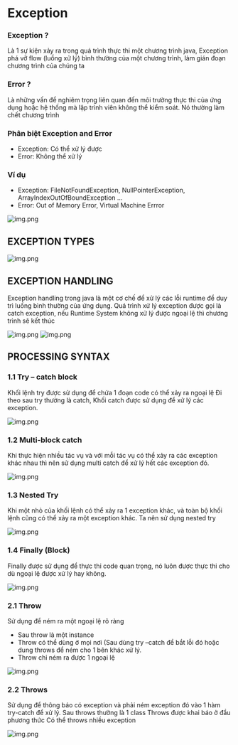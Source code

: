 # Exception

### Exception ?

Là 1 sự kiện xảy ra trong quá trình thực thi một chương trình java, Exception phá vỡ flow (luồng xử lý) bình thường của một chương trình, làm gián đoạn chương trình của chúng ta

### Error ?

Là những vấn đề nghiêm trọng liên quan đến môi trường thực thi của ứng dụng hoặc hệ thống mà lập trình viên không thể kiểm soát. Nó thường làm chết chương trình  

### Phân biệt Exception and Error

- Exception: Có thể xử lý được
- Error: Không thể xử lý

### Ví dụ

- Exception: FileNotFoundException, NullPointerException, ArrayIndexOutOfBoundException ...
- Error: Out of Memory Error, Virtual Machine Errror

![img.png](blog/java/img/exception.png)

## EXCEPTION TYPES

![img.png](blog/java/img/exception1.png)


## EXCEPTION HANDLING

Exception handling trong java là một cơ chế để xử lý các lỗi runtime để duy trì luồng bình thường của ứng dụng.
Quá trình xử lý exception được gọi là catch exception, nếu Runtime System không xử lý được ngoại lệ thì chương trình sẽ kết thúc


![img.png](blog/java/img/exception2.png)
![img.png](blog/java/img/exception3.png)

## PROCESSING SYNTAX

### 1.1 Try – catch block
Khối lệnh try được sử dụng để chứa 1 đoạn code có thể xảy ra ngoại lệ
Đi theo sau try thường là catch,  Khối catch được sử dụng để xử lý các exception.

![img.png](blog/java/img/exception4.png)

### 1.2 Multi-block catch

Khi  thực hiện nhiều tác vụ và với mỗi tác vụ có thể xảy ra các exception khác nhau thì nên sử dụng multi catch để xử lý hết các exception đó.

![img.png](blog/java/img/exception5.png)

### 1.3 Nested Try
Khi một nhỏ của khối lệnh có thể xảy ra 1 exception khác, và toàn bộ khối lệnh cũng có thể xảy ra một exception khác. Ta nên sử dụng nested try

![img.png](blog/java/img/exception6.png)

### 1.4  Finally (Block)
Finally được sử dụng để thực thi code quan trọng, nó luôn được thực thi cho dù ngoại lệ được xử lý hay không. 

![img.png](blog/java/img/exception7.png)

### 2.1 Throw 
Sử dụng để ném ra một ngoại lệ rõ ràng
- Sau throw là một instance
- Throw có thể dùng ở mọi nơi (Sau dùng try –catch để bắt lỗi đó hoặc dung throws để ném cho 1 bên khác xử lý.
- Throw chỉ ném ra được 1 ngoại lệ


![img.png](blog/java/img/exception8.png)

### 2.2  Throws
Sử dụng để thông báo có exception và phải ném exception đó vào 1 hàm try-catch để xử lý.
Sau throws thường là 1 class
Throws được khai báo ở đầu phương thức
Có thể throws nhiều exception


![img.png](blog/java/img/exception9.png)








